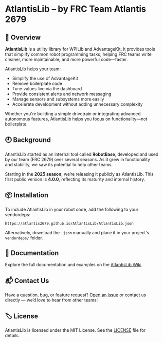# AtlantisLib – by FRC Team Atlantis 2679

## 🧭 Overview

**AtlantisLib** is a utility library for WPILib and AdvantageKit. It provides tools that simplify common robot programming tasks, helping FRC teams write cleaner, more maintainable, and more powerful code—faster.

AtlantisLib helps your team:

- Simplify the use of AdvantageKit  
- Remove boilerplate code  
- Tune values live via the dashboard  
- Provide consistent alerts and network messaging
- Manage sensors and subsystems more easily  
- Accelerate development without adding unnecessary complexity  

Whether you're building a simple drivetrain or integrating advanced autonomous features, AtlantisLib helps you focus on functionality—not boilerplate.

## 🕘 Background

AtlantisLib started as an internal tool called **RobotBase**, developed and used by our team (FRC 2679) over several seasons. As it grew in functionality and stability, we saw its potential to help other teams.

Starting in the **2025 season**, we’re releasing it publicly as AtlantisLib. This first public version is **4.0.0**, reflecting its maturity and internal history.

## 📦 Installation

To include AtlantisLib in your robot code, add the following to your vendordeps:

```https://atlantis2679.github.io/AtlantisLib/AtlantisLib.json```

Alternatively, download the `.json` manually and place it in your project's `vendordeps/` folder.

## 📖 Documentation

Explore the full documentation and examples on the [AtlantisLib Wiki](https://github.com/Atlantis2679/AtlantisLib/wiki).

## 📬 Contact Us

Have a question, bug, or feature request? [Open an issue](https://github.com/Atlantis2679/AtlantisLib/issues) or contact us directly — we’d love to hear from other teams!

## 🏷️ License

AtlantisLib is licensed under the MIT License. See the [LICENSE](LICENSE) file for details.
